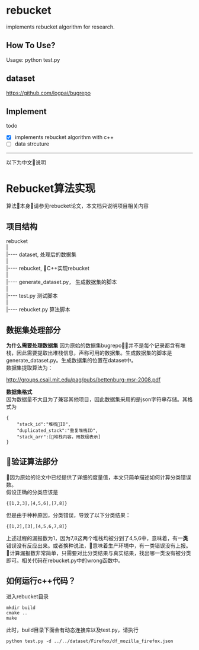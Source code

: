 # rebucket
implements rebucket algorithm for research.

## How To Use? 
Usage:
python test.py

## dataset
https://github.com/logpai/bugrepo

## Implement
todo 
- [x] implements rebucket algorithm with c++
- [ ] data strcuture
------
以下为中文说明
# Rebucket算法实现
算法本身请参见rebucket论文，本文档只说明项目相关内容
## 项目结构
rebucket  
|  
|---- dataset, 处理后的数据集  
|  
|---- rebucket, C++实现rebucket   
|  
|---- generate_dataset.py， 生成数据集的脚本  
|  
|---- test.py 测试脚本  
|  
|---- rebucket.py 算法脚本  

## 数据集处理部分
**为什么需要处理数据集**
因为原始的数据集bugrepo并不是每个记录都含有堆栈，因此需要提取出堆栈信息，声称可用的数据集。生成数据集的脚本是generate_dataset.py。生成数据集的位置在dataset中。  
数据集提取算法为：  

http://groups.csail.mit.edu/pag/pubs/bettenburg-msr-2008.pdf

**数据集格式**  
因为数据量不大且为了兼容其他项目，因此数据集采用的是json字符串存储。其格式为
```
{
    "stack_id":"堆栈ID",
    "duplicated_stack":"重复堆栈ID",
    "stack_arr":[堆栈内容，用数组表示]
}
```
## 验证算法部分
因为原始的论文中已经提供了详细的度量值，本文只简单描述如何计算分类错误数。  
假设正确的分类应该是
```
{[1,2,3],[4,5,6],[7,8]}
```
但是由于种种原因，分类错误，导致了以下分类结果：
```
{[1,2],[3],[4,5,6,7,8]}
```
上述过程的漏报数为1，因为7,8这两个堆栈均被分到了4,5,6中，意味着，有**一类**错误没有反应出来。或者换种说法，意味着生产环境中，有一类错误没有上报。  
计算漏报数非常简单，只需要对比分类结果与真实结果，找出哪一类没有被分类即可。相关代码在rebucket.py中的wrong函数中。

## 如何运行c++代码？
进入rebucket目录
```
mkdir build
cmake ..
make
```
此时，build目录下面会有动态连接库以及test.py，请执行
```
python test.py -d ../../dataset/Firefox/df_mozilla_firefox.json
```


